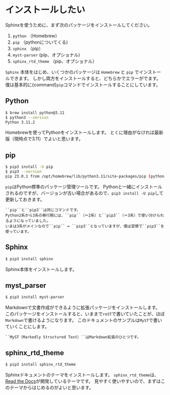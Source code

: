 # インストールしたい

Sphinxを使うために、まず次のパッケージをインストールしてください。

1. ``python`` （Homebrew）
1. ``pip`` （pythonについてくる)
1. ``sphinx`` （pip）
1. ``myst-parser`` (pip、オプショナル)
1. ``sphinx_rtd_theme`` （pip、オプショナル）

``Sphinx`` 本体をはじめ、いくつかのパッケージは ``Homebrew`` と ``pip`` でインストールできます。
しかし両方をインストールすると、どちらかでエラーがでます。
僕は基本的に{command}`pip`コマンドでインストールすることにしています。

## Python

```bash
$ brew install python@3.11
$ python3 --version
Python 3.11.2
```

Homebrewを使ってPythonをインストールします。
とくに理由がなければ最新版（現時点で3.11）でよいと思います。

## pip

```bash
$ pip3 install -U pip
$ pip3 --version
pip 23.0.1 from /opt/homebrew/lib/python3.11/site-packages/pip (python 3.11)
```

``pip``はPython標準のパッケージ管理ツールです。
Pythonと一緒にインストールされるのですが、バージョンが古い場合があるので、``pip3 install -U pip``して更新しておきます。

```{note}
``pip``と``pip3``は同じコマンドです。
Python2系から3系の移行期には、``pip``（＝2系）と``pip3``（＝3系）で使い分けられるようになっていました。
いまは3系がメインなので``pip`` = ``pip3``となっていますが、僕は習慣で``pip3``を使っています。
```

## Sphinx

```bash
$ pip3 install sphinx
```

Sphinx本体をインストールします。

## myst_parser

```bash
$ pip3 install myst-parser
```

Markdownで文書作成ができるように拡張パッケージをインストールします。
このパッケージをインストールすると、いままで``reST``で書いていたことが、ほぼ``Markdown``で書けるようになります。
このドキュメントのサンプルは``MyST``で書いていくことにします。

```{note}
``MyST（Markedly Structured Text）``はMarkdown拡張のひとつです。
```

## sphinx_rtd_theme

```bash
$ pip3 install sphinx_rtd_theme
```

Sphinxドキュメントのテーマをインストールします。
``sphinx_rtd_theme``は、[Read the Docs](https://readthedocs.org/)が開発しているテーマです。
見やすく使いやすいので、まずはこのテーマからはじめるのがよいと思います。
